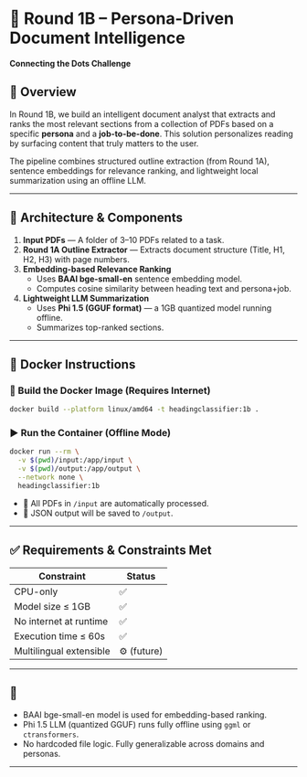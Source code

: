 # 📘 Round 1B – Persona-Driven Document Intelligence  
**Connecting the Dots Challenge**

## 🧠 Overview

In Round 1B, we build an intelligent document analyst that extracts and ranks the most relevant sections from a collection of PDFs based on a specific **persona** and a **job-to-be-done**. This solution personalizes reading by surfacing content that truly matters to the user.

The pipeline combines structured outline extraction (from Round 1A), sentence embeddings for relevance ranking, and lightweight local summarization using an offline LLM.

---

## 🚀 Architecture & Components

1. **Input PDFs** — A folder of 3–10 PDFs related to a task.
2. **Round 1A Outline Extractor** — Extracts document structure (Title, H1, H2, H3) with page numbers.
3. **Embedding-based Relevance Ranking**
   - Uses **BAAI bge-small-en** sentence embedding model.
   - Computes cosine similarity between heading text and persona+job.
4. **Lightweight LLM Summarization**
   - Uses **Phi 1.5 (GGUF format)** — a 1GB quantized model running offline.
   - Summarizes top-ranked sections.

---


## 🐳 Docker Instructions

### 🔧 Build the Docker Image (Requires Internet)

```bash
docker build --platform linux/amd64 -t headingclassifier:1b .
```

### ▶️ Run the Container (Offline Mode)

```bash
docker run --rm \
  -v $(pwd)/input:/app/input \
  -v $(pwd)/output:/app/output \
  --network none \
  headingclassifier:1b
```

* 📂 All PDFs in `/input` are automatically processed.
* 📄 JSON output will be saved to `/output`.

---

## ✅ Requirements & Constraints Met

| Constraint              | Status      |
| ----------------------- | ----------- |
| CPU-only                | ✅           |
| Model size ≤ 1GB        | ✅           |
| No internet at runtime  | ✅           |
| Execution time ≤ 60s    | ✅           |
| Multilingual extensible | ⚙️ (future) |

---

## 📌 

* BAAI bge-small-en model is used for embedding-based ranking.
* Phi 1.5 LLM (quantized GGUF) runs fully offline using `ggml` or `ctransformers`.
* No hardcoded file logic. Fully generalizable across domains and personas.

---
